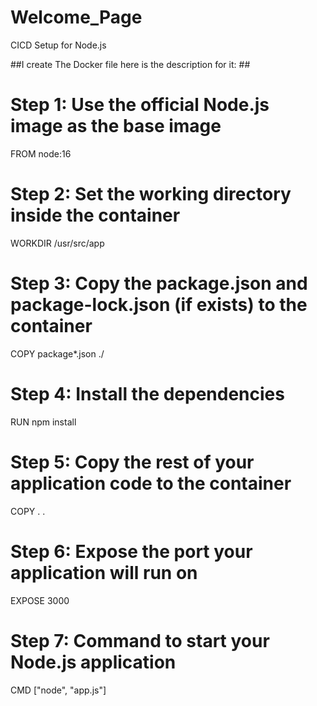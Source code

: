 




# Welcome_Page
CICD Setup for Node.js


##I create The Docker file here is the description for it: ##

# Step 1: Use the official Node.js image as the base image
FROM node:16

# Step 2: Set the working directory inside the container
WORKDIR /usr/src/app

# Step 3: Copy the package.json and package-lock.json (if exists) to the container
COPY package*.json ./

# Step 4: Install the dependencies
RUN npm install

# Step 5: Copy the rest of your application code to the container
COPY . .

# Step 6: Expose the port your application will run on
EXPOSE 3000

# Step 7: Command to start your Node.js application
CMD ["node", "app.js"]
